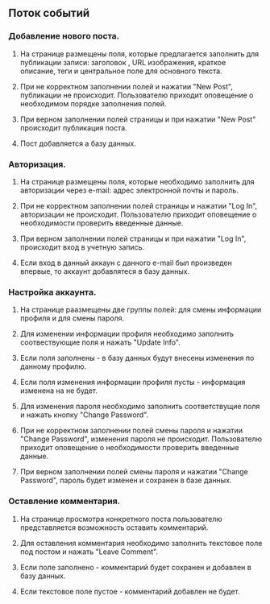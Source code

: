 ## Поток событий

### Добавление нового поста.

1. На странице размещены поля, которые предлагается заполнить для публикации записи: заголовок , URL изображения, краткое описание, теги и центральное поле для основного текста.

2. При не корректном заполнении полей и нажатии "New Post", публикации не происходит. Пользователю приходит оповещение о необходимом порядке заполнения полей.

3. При верном заполнении полей страницы и при нажатии "New Post" происходит публикация поста.

4. Пост добавляется а базу данных.

### Авторизация.

1. На странице размещены поля, которые необходимо заполнить для авторизации через e-mail: адрес электронной почты и пароль.

2. При не корректном заполнении полей страницы и нажатии "Log In", авторизации не происходит. Пользователю приходит оповещение о необходимости проверить введенные данные.

3. При верном заполнении полей страницы и при нажатии "Log In", происходит вход в учетную запись.

4. Если вход в данный аккаун с данного e-mail был произведен впервые, то аккаунт добавлятеся в базу данных.

### Настройка аккаунта.

1. На странице раазмещены две группы полей: для смены информации профиля и для смены пароля.

2. Для изменении информации профиля необходимо заполнить соотвествующие поля и нажать "Update Info".

3. Если поля заполнены - в базу данных будут внесены изменения по данному профилю. 

4. Если поля изменения информации профиля пусты - информация изменена на не будет.

5. Для изменения пароля необходимо заполнить соответствущие поля и нажать кнопку "Change Password".

6. При не корректном заполнении полей смены пароля и нажатии "Change Password", изменения пароля не происходит. Пользователю приходит оповещение о необходимости проверить введенные данные. 

7. При верном заполнении полей смены пароля и нажатии "Change Password", пароль будет изменен и сохранен в базе данных.

### Оставление комментария.

1. На странице просмотра конкретного поста пользователю представляется возможность оставить комментарий.

2. Для оставления комментария необходимо заполнить текстовое поле под постом и нажать "Leave Comment".

3. Если поле заполнено - комментарий будет сохранен и добавлен в базу данных.

4. Если текстовое поле пустое - комментарий добавлен не будет.


